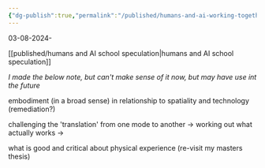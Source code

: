 ```yaml
---
{"dg-publish":true,"permalink":"/published/humans-and-ai-working-together-and-embodiment/","dgPassFrontmatter":true,"noteIcon":""}
---
```


03-08-2024-

[[published/humans and AI school speculation\|humans and AI school speculation]] 


_I made the below note, but can't make sense of it now,  but may have use int the future_

embodiment (in a broad sense) in relationship to spatiality and technology (remediation?)

challenging the 'translation' from one mode to another -> working out what actually works ->

what is good and critical about physical experience (re-visit my masters thesis)